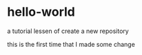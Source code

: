 # hello-world
a tutorial lessen of create a new repository

this is the first time that I made some change
